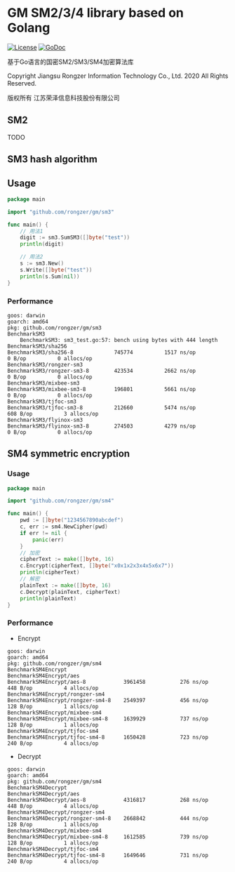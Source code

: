 # GM SM2/3/4 library based on Golang
[![License](https://img.shields.io/badge/License-Apache%202.0-blue.svg)](https://opensource.org/licenses/Apache-2.0)
<a href="https://godoc.org/github.com/rongzer/gm"><img alt="GoDoc" src="https://godoc.org/github.com/rongzer/gm?status.svg" /></a>

基于Go语言的国密SM2/SM3/SM4加密算法库

Copyright Jiangsu Rongzer Information Technology Co., Ltd. 2020 All Rights Reserved.

版权所有 江苏荣泽信息科技股份有限公司

## SM2

TODO

## SM3 hash algorithm

## Usage

```go
package main

import "github.com/rongzer/gm/sm3"

func main() {
    // 用法1
    digit := sm3.SumSM3([]byte("test"))
    println(digit)

    // 用法2
    s := sm3.New()
    s.Write([]byte("test"))
    println(s.Sum(nil))
}
```

### Performance
```
goos: darwin
goarch: amd64
pkg: github.com/rongzer/gm/sm3
BenchmarkSM3
    BenchmarkSM3: sm3_test.go:57: bench using bytes with 444 length
BenchmarkSM3/sha256
BenchmarkSM3/sha256-8         	  745774	      1517 ns/op	       0 B/op	       0 allocs/op
BenchmarkSM3/rongzer-sm3
BenchmarkSM3/rongzer-sm3-8    	  423534	      2662 ns/op	       0 B/op	       0 allocs/op
BenchmarkSM3/mixbee-sm3
BenchmarkSM3/mixbee-sm3-8     	  196801	      5661 ns/op	       0 B/op	       0 allocs/op
BenchmarkSM3/tjfoc-sm3
BenchmarkSM3/tjfoc-sm3-8      	  212660	      5474 ns/op	     608 B/op	       3 allocs/op
BenchmarkSM3/flyinox-sm3
BenchmarkSM3/flyinox-sm3-8    	  274503	      4279 ns/op	       0 B/op	       0 allocs/op
```

## SM4 symmetric encryption

### Usage

```go
package main

import "github.com/rongzer/gm/sm4"

func main() {
    pwd := []byte("1234567890abcdef")
    c, err := sm4.NewCipher(pwd)
    if err != nil {
        panic(err)
    }
    // 加密
    cipherText := make([]byte, 16)
    c.Encrypt(cipherText, []byte("x0x1x2x3x4x5x6x7"))
    println(cipherText)
    // 解密
    plainText := make([]byte, 16)
    c.Decrypt(plainText, cipherText)
    println(plainText)
}

```

### Performance

- Encrypt
```
goos: darwin
goarch: amd64
pkg: github.com/rongzer/gm/sm4
BenchmarkSM4Encrypt
BenchmarkSM4Encrypt/aes
BenchmarkSM4Encrypt/aes-8         	 3961458	       276 ns/op	     448 B/op	       4 allocs/op
BenchmarkSM4Encrypt/rongzer-sm4
BenchmarkSM4Encrypt/rongzer-sm4-8 	 2549397	       456 ns/op	     128 B/op	       1 allocs/op
BenchmarkSM4Encrypt/mixbee-sm4
BenchmarkSM4Encrypt/mixbee-sm4-8  	 1639929	       737 ns/op	     128 B/op	       1 allocs/op
BenchmarkSM4Encrypt/tjfoc-sm4
BenchmarkSM4Encrypt/tjfoc-sm4-8   	 1650428	       723 ns/op	     240 B/op	       4 allocs/op
```

- Decrypt
```
goos: darwin
goarch: amd64
pkg: github.com/rongzer/gm/sm4
BenchmarkSM4Decrypt
BenchmarkSM4Decrypt/aes
BenchmarkSM4Decrypt/aes-8         	 4316817	       268 ns/op	     448 B/op	       4 allocs/op
BenchmarkSM4Decrypt/rongzer-sm4
BenchmarkSM4Decrypt/rongzer-sm4-8 	 2668842	       444 ns/op	     128 B/op	       1 allocs/op
BenchmarkSM4Decrypt/mixbee-sm4
BenchmarkSM4Decrypt/mixbee-sm4-8  	 1612585	       739 ns/op	     128 B/op	       1 allocs/op
BenchmarkSM4Decrypt/tjfoc-sm4
BenchmarkSM4Decrypt/tjfoc-sm4-8   	 1649646	       731 ns/op	     240 B/op	       4 allocs/op
```
